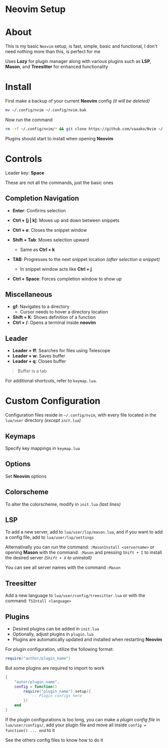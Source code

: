 # Neovim Setup

# About
This is my basic `Neovim` setup, is fast, simple, basic and functional, I don't
 need nothing more than this, is perfect for me

Uses **Lazy** for plugin manager along with various plugins such as **LSP**,
 **Mason**, and **Treesitter** for enhanced functionality

# Install
First make a backup of your current **Neovim** config *(it will be deleted)*

```sh
mv ~/.config/nvim ~/.config/nvim.bak
```

Now run the command
```sh
rm -rf ~/.config/nvim/* && git clone https://github.com/vaaako/Nvim ~/.config/nvim
```

Plugins should start to install when opening **Neovim**


# Controls
Leader key: **Space**

These are not all the commands, just the basic ones

## Completion Navigation
- **Enter**: Confirms selection
- **Ctrl + [j | k]**: Moves up and down between snippets
- **Ctrl + e**: Closes the snippet window

- **Shift + Tab**: Moves selection upward
    + Same as **Ctrl + k**

- **TAB**: Progresses to the next snippet location *(after selection a snippet)*
    +  In snippet window acts like **Ctrl + j**
- **Ctrl + Space**: Forces completion window to show up

## Miscellaneous
- **gf**: Navigates to a directory
    + Cursor needs to hover a directory location
- **Shift + K**: Shows definition of a function
- **Ctrl + /**: Opens a terminal inside **neovim**

## Leader
- **Leader + ff**: Searches for files using Telescope
- **Leader + w**: Saves buffer
- **Leader + q**: Closes buffer

>Buffer is a tab

For additional shortcuts, refer to `keymap.lua`.

# Custom Configuration
Configuration files reside in `~/.config/nvim`, with every file located in the `lua/user` directory
 *(except `init.lua`)*

## Keymaps
Specify key mappings in `keymap.lua`

## Options
Set **Neovim** options

## Colorscheme
To alter the colorscheme, modify in `init.lua` *(last lines)*

## LSP
To add a new server, add to `lua/user/lsp/mason.lua`, and if you want to add a config file,
 add to `lua/user/lsp/settings`

Alternativally you can run the command: `:MasonInstall <servername>` or
 opening **Mason** with the command: `:Mason` and pressing `Shift + I` to install the desired
 server *(`Shift + X` to uninstall)*

You can see all server names with the command `:Mason`

## Treesitter
Add a new language to `lua/user/config/treesitter.lua` or with the command: `TSIntall <language>`

## Plugins
- Desired plugins can be added in `init.lua`
- Optionally, adjust plugins in `plugin.lua`
- Plugins are automatically updated and installed when restarting **Neovim**


For plugin configuration, utilize the following format:
```lua
require("author/plugin_name")
```

But some plugins are required to import to work

```lua
{
    "autor/plugin_name",
    config = function()
        require("plugin_name").setup({ 
            -- Plugin configs here
        })
    end
}
```


If the plugin configurations is too long, you can make a *plugin config file* in `lua/user/configs/`,
 add your plugin file and move all inside `config = function() ... end` to it

See the others config files to know how to do it

